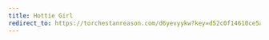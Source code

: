 ```yaml
---
title: Hottie Girl
redirect_to: https://torchestanreason.com/d6yevyykw?key=d52c0f14610ce5a36f91d89486778d59
---
```


